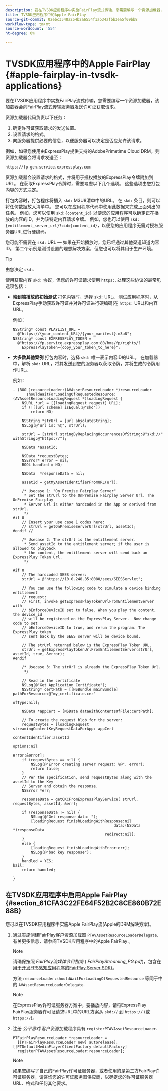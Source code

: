 ```yaml
---
description: 要在TVSDK应用程序中实施FairPlay流式传输，您需要编写一个资源加载器，该加载器会向FairPlay流式传输服务器发送许可证获取请求。
title: TVSDK应用程序中的Apple FairPlay
source-git-commit: 02ebc3548a254b2a6554f1ab34afbb3ea5f09bb8
workflow-type: tm+mt
source-wordcount: '554'
ht-degree: 0%

---
```


# TVSDK应用程序中的Apple FairPlay {#apple-fairplay-in-tvsdk-applications}

要在TVSDK应用程序中实施FairPlay流式传输，您需要编写一个资源加载器，该加载器会向FairPlay流式传输服务器发送许可证获取请求。

资源加载器代码负责以下任务：

1. 确定许可证获取请求的发送位置。
1. 设置请求的格式。
1. 向服务器提供必要的信息，以便服务器可以决定是否应允许该请求。

例如，如果您使用由ExpressPlay提供支持的AdobePrimetime Cloud DRM，则资源加载器会将请求发送至：

```
https://fp-gen.service.expressplay.com
```

资源加载器会设置请求的格式，并将用于授权播放的ExpressPlay令牌附加到URL。 在获取ExpressPlay令牌时，需要考虑以下几个选项。 这些选项由您打包内容的方式决定。

打包内容时，打包程序将插入 `skd:` M3U8清单中的URL。 在 `skd:` 条目，则可以将任何数据放入清单中。 您可以在应用程序代码中使用此数据来完成上面列出的任务。 例如，您可以使用 `skd:{content_id}` 以便您的应用程序可以确定正在播放的内容的ID，并为该特定内容请求令牌。 例如，您也可以使用 `skd:{entitlement_server_url}?cid={content_id}`，以便您的应用程序无需对授权服务器URL进行硬编码。

您可能不需要在 `skd:` URL — 如果在开始播放时，您已经通过其他渠道知道内容ID。 第二个示例是测试设置的理想解决方案，但您也可以将其用于生产环境。

>[!TIP]
>
>由您决定 `skd:`.

使用获取内容 `skd:` 协议，但您的许可证请求使用 `https:`. 处理这些协议的最常见选项包括：

* **端到端播放的初始测试** 打包内容时，选择 `skd:` URL。 测试应用程序时，从ExpressPlay手动获取许可证并对许可证进行硬编码(在 `https:` URL)和内容URL。

  例如：

  ```
  NSString* const PLAYLIST_URL =  
    @"https://{your_content_URL}/{your_manifest}.m3u8"; 
  NSString* const EXPRESSPLAY_TOKEN =  
    @"https://fp.service.expressplay.com:80/hms/fp/rights/? 
      ExpressPlayToken={copy_your_token_to_here}";
  ```

* **大多数其他案例** 打包内容时，选择 `skd:` 唯一表示内容ID的URL。 在加载器中，解析 `skd:` URL，将其发送到您的服务器以获取令牌，并将生成的令牌用作URL。

  例如：

  ```
  - (BOOL)resourceLoader:(AVAssetResourceLoader *)resourceLoader  
        shouldWaitForLoadingOfRequestedResource:(AVAssetResourceLoadingRequest *)loadingRequest { 
      NSURL *url = [[loadingRequest request] URL]; 
      if (![[url scheme] isEqual:@"skd"]) 
          return NO; 
  
      NSString *strUrl = [url absoluteString]; 
      NSLog(@"url is: %@", strUrl); 
  
      strUrl = [strUrl stringByReplacingOccurrencesOfString:@"skd://" withString:@"https://"]; 
  
      NSData *assetId; 
  
      NSData *requestBytes; 
      NSError* error = nil; 
      BOOL handled = NO; 
  
      NSData  *responseData = nil; 
  
      assetId = getMyAssetIdentifierFromURL(url); 
  
      /* Usecase 1: "On Premise Fairplay Server" 
       * Set the strUrl to the OnPremise Fairplay Server Url. The OnPremise Fairplay  
       * Server Url is either hardcoded in the App or derived from strUrl. 
       */ 
  #if 0  
      // Insert your use case 1 codes here: 
      // strUrl = getOnPremiseServerUrl(strUrl, assetId); 
  #endif // 
  
      /* Usecase 2: The strUrl is the entitlement server. 
       * Send assetId to the entitlement server; if the user is allowed to playback  
       * the content, the entitlement server will send back an ExpressPlay Token Url. 
       */ 
  
  #if 0 
      // The hardcoded SEES server: 
      strUrl = @"https://10.0.248.85:8080/sees/SEESServlet"; 
  
      // You can use the following code to simulate a device binding entitlement  
      // request:  
      // First, invoke getExpressPlayTokenUrlFromEntilementServer with  
      // bEnforceDeviceID set to false. When you play the content, the device_id  
      // will be registered on the ExpressPlay Server.  Now change code to set  
      // bEnforceDeviceID to true, and rerun the program. The ExpressPlay token  
      // sent back by the SEES server will be device bound. 
  
      // The strUrl returned below is the ExpressPlay Token URL. 
      strUrl = getExpressPlayTokenUrlFromEntilementServer(strUrl, assetId, true, &error); 
  #endif 
  
      /* Usecase 3: The strUrl is already the ExpressPlay Token Url. 
       */ 
  
      // Read in the certificate 
      NSLog(@"Get Application Certificate"); 
      NSString* certPath = [[NSBundle mainBundle] pathForResource:@"my_certificate.cer"  
                                                           ofType:nil]; 
  
      NSData *appCert = [NSData dataWithContentsOfFile:certPath]; 
  
      // To create the request blob for the server: 
      requestBytes = [loadingRequest streamingContentKeyRequestDataForApp: appCert 
                                                        contentIdentifier:assetId  
                                                                  options:nil  
                                                                    error:&error]; 
      if (requestBytes == nil) { 
          NSLog(@"Error creating server request: %@", error); 
          return false; 
      } 
      // Per the specification, send requestBytes along with the assetId to the Key 
      // Server and obtain the response. 
      NSError *err; 
  
      responseData = getCKCFromExpressPlayService( strUrl, requestBytes, assetId, &err); 
  
      if (responseData != nil) { 
          NSLog(@"Get response data: "); 
          [loadingRequest finishLoadingWithResponse:nil  
                                               data:(NSData *)responseData 
                                           redirect:nil]; 
      } 
      else { 
          [loadingRequest finishLoadingWithError:err]; 
          NSLog(@"bad key response"); 
      } 
      handled = YES; 
  bail: 
      return handled; 
  
  }
  ```

## 在TVSDK应用程序中启用Apple FairPlay {#section_61CFA3C22FE64F52B2C8CE860B72E88B}

您可以在TVSDK应用程序中实施Apple FairPlay流(Apple的DRM解决方案)。

1. 通过实施创建FairPlay客户资源加载器 `PTAVAssetResourceLoaderDelegate`. 有关更多信息，请参阅TVSDK应用程序中的Apple FairPlay 。

   >[!NOTE]
   >
   >请确保按照 *FairPlay流媒体节目指南* ( *FairPlayStreaming_PG.pdf*)，包含在 [用于开发FPS感知应用程序的FairPlay Server SDK](https://developer.apple.com/services-account/download?path=/Developer_Tools/FairPlay_Streaming_SDK/FairPlay_Streaming_Server_SDK.zip))。

   方法 `resourceLoader:shouldWaitForLoadingOfRequestedResource` 等同于中的 `AVAssetResourceLoaderDelegate`.

   >[!NOTE]
   >
   >在ExpressPlay许可证服务器方案中，要播放内容，请将ExpressPlay FairPlay服务器许可证请求URL中的URL方案从 `skd://` 到 `https://` (或 `https://`)。

1. 注册 *公平游戏* 客户资源加载程序具有 `registerPTAVAssetResourceLoader`.

   ```
   PTFairPlayResourceLoader *resourceLoader =  
     [[PTFairPlayResourceLoader new] autorelease];  
   [[PTDefaultMediaPlayerClientFactory defaultFactory]  
     registerPTAVAssetResourceLoader:resourceLoader];
   ```

   >[!NOTE]
   >
   >如果您编写了自己的FairPlay许可证服务器，或者使用的是第三方FairPlay许可证服务器，请咨询您的许可证服务器供应商，以确定您的许可证服务器URL、格式和任何其他要求。
